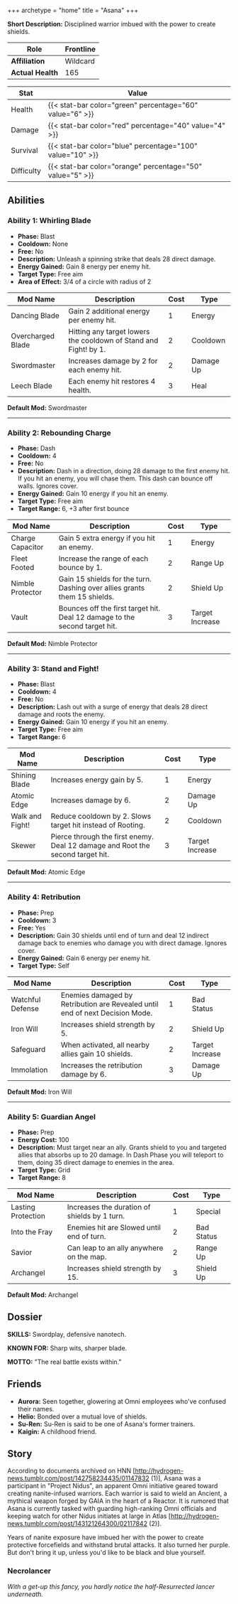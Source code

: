 +++
archetype = "home"
title = "Asana"
+++

**Short Description:** Disciplined warrior imbued with the power to create shields.

| **Role**          | Frontline |
| ----------------- | --------- |
| **Affiliation**   | Wildcard  |
| **Actual Health** | 165       |

| **Stat**   | **Value**                                                 |
| ---------- | --------------------------------------------------------- |
| Health     | {{< stat-bar color="green" percentage="60" value="6" >}}  |
| Damage     | {{< stat-bar color="red" percentage="40" value="4" >}}    |
| Survival   | {{< stat-bar color="blue" percentage="100" value="10" >}} |
| Difficulty | {{< stat-bar color="orange" percentage="50" value="5" >}} |

## Abilities

### Ability 1: Whirling Blade

- **Phase:** Blast
- **Cooldown:** None
- **Free:** No
- **Description:** Unleash a spinning strike that deals 28 direct damage.
- **Energy Gained:** Gain 8 energy per enemy hit.
- **Target Type:** Free aim
- **Area of Effect:** 3/4 of a circle with radius of 2

| **Mod Name**      | **Description**                                                  | **Cost** | **Type**  |
| ----------------- | ---------------------------------------------------------------- | -------- | --------- |
| Dancing Blade     | Gain 2 additional energy per enemy hit.                          | 1        | Energy    |
| Overcharged Blade | Hitting any target lowers the cooldown of Stand and Fight! by 1. | 2        | Cooldown  |
| Swordmaster       | Increases damage by 2 for each enemy hit.                        | 2        | Damage Up |
| Leech Blade       | Each enemy hit restores 4 health.                                | 3        | Heal      |

**Default Mod:** Swordmaster

---

### Ability 2: Rebounding Charge

- **Phase:** Dash
- **Cooldown:** 4
- **Free:** No
- **Description:** Dash in a direction, doing 28 damage to the first enemy hit. If you hit an enemy, you will chase them. This dash can bounce off walls. Ignores cover.
- **Energy Gained:** Gain 10 energy if you hit an enemy.
- **Target Type:** Free aim
- **Target Range:** 6, +3 after first bounce

| **Mod Name**     | **Description**                                                            | **Cost** | **Type**        |
| ---------------- | -------------------------------------------------------------------------- | -------- | --------------- |
| Charge Capacitor | Gain 5 extra energy if you hit an enemy.                                   | 1        | Energy          |
| Fleet Footed     | Increase the range of each bounce by 1.                                    | 2        | Range Up        |
| Nimble Protector | Gain 15 shields for the turn. Dashing over allies grants them 15 shields.  | 2        | Shield Up       |
| Vault            | Bounces off the first target hit. Deal 12 damage to the second target hit. | 3        | Target Increase |

**Default Mod:** Nimble Protector

---

### Ability 3: Stand and Fight!

- **Phase:** Blast
- **Cooldown:** 4
- **Free:** No
- **Description:** Lash out with a surge of energy that deals 28 direct damage and roots the enemy.
- **Energy Gained:** Gain 10 energy if you hit an enemy.
- **Target Type:** Free aim
- **Target Range:** 6

| **Mod Name**    | **Description**                                                                | **Cost** | **Type**        |
| --------------- | ------------------------------------------------------------------------------ | -------- | --------------- |
| Shining Blade   | Increases energy gain by 5.                                                    | 1        | Energy          |
| Atomic Edge     | Increases damage by 6.                                                         | 2        | Damage Up       |
| Walk and Fight! | Reduce cooldown by 2. Slows target hit instead of Rooting.                     | 2        | Cooldown        |
| Skewer          | Pierce through the first enemy. Deal 12 damage and Root the second target hit. | 3        | Target Increase |

**Default Mod:** Atomic Edge

---

### Ability 4: Retribution

- **Phase:** Prep
- **Cooldown:** 3
- **Free:** Yes
- **Description:** Gain 30 shields until end of turn and deal 12 indirect damage back to enemies who damage you with direct damage. Ignores cover.
- **Energy Gained:** Gain 6 energy per enemy hit.
- **Target Type:** Self

| **Mod Name**     | **Description**                                                              | **Cost** | **Type**        |
| ---------------- | ---------------------------------------------------------------------------- | -------- | --------------- |
| Watchful Defense | Enemies damaged by Retribution are Revealed until end of next Decision Mode. | 1        | Bad Status      |
| Iron Will        | Increases shield strength by 5.                                              | 2        | Shield Up       |
| Safeguard        | When activated, all nearby allies gain 10 shields.                           | 2        | Target Increase |
| Immolation       | Increases the retribution damage by 6.                                       | 3        | Damage Up       |

**Default Mod:** Iron Will

---

### Ability 5: Guardian Angel

- **Phase:** Prep
- **Energy Cost:** 100
- **Description:** Must target near an ally. Grants shield to you and targeted allies that absorbs up to 20 damage. In Dash Phase you will teleport to them, doing 35 direct damage to enemies in the area.
- **Target Type:** Grid
- **Target Range:** 8

| **Mod Name**       | **Description**                              | **Cost** | **Type**   |
| ------------------ | -------------------------------------------- | -------- | ---------- |
| Lasting Protection | Increases the duration of shields by 1 turn. | 1        | Special    |
| Into the Fray      | Enemies hit are Slowed until end of turn.    | 2        | Bad Status |
| Savior             | Can leap to an ally anywhere on the map.     | 2        | Range Up   |
| Archangel          | Increases shield strength by 15.             | 3        | Shield Up  |

**Default Mod:** Archangel

## Dossier

**SKILLS:** Swordplay, defensive nanotech.

**KNOWN FOR:** Sharp wits, sharper blade.

**MOTTO:** "The real battle exists within."

## Friends

- **Aurora:** Seen together, glowering at Omni employees who've confused their names.
- **Helio:** Bonded over a mutual love of shields.
- **Su-Ren:** Su-Ren is said to be one of Asana's former trainers.
- **Kaigin:** A childhood friend.

## Story

According to documents archived on HNN [http://hydrogen-news.tumblr.com/post/142758234435/01147832 (1)], Asana was a participant in "Project Nidus", an apparent Omni initiative geared toward creating nanite-infused warriors. Each warrior is said to wield an Ancient, a mythical weapon forged by GAIA in the heart of a Reactor. It is rumored that Asana is currently tasked with guarding high-ranking Omni officials and keeping watch for other Nidus initiates at large in Atlas [http://hydrogen-news.tumblr.com/post/143121264300/02117842 (2)].

Years of nanite exposure have imbued her with the power to create protective forcefields and withstand brutal attacks. It also turned her purple. But don't bring it up, unless you'd like to be black and blue yourself.

### Necrolancer

_With a get-up this fancy, you hardly notice the half-Resurrected lancer underneath._
